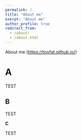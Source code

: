 ```yaml
---
permalink: /
title: "About me"
exerpt: "About me"
author_profile: true
redirect_from: 
  - /about/
  - /about.html
---
```


About me (https://toofat.github.io/)

A
======
TEST

B
------
TEST

**C**

TEST
